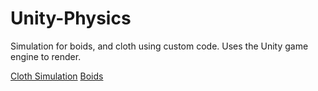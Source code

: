 # Unity-Physics

Simulation for boids, and cloth using custom code. Uses the Unity game engine to render.

[Cloth Simulation](https://bennybroseph.github.io/Unity-Physics/Cloth/index.html)
[Boids](https://bennybroseph.github.io/Unity-Physics/Boids/index.html)
